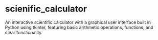 # scienific_calculator
An interactive scientific calculator with a graphical user interface built in Python using tkinter, featuring basic arithmetic operations, functions, and clear functionality.
